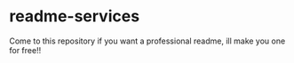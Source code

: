 # readme-services
Come to this repository if you want a professional readme, ill make you one for free!!
